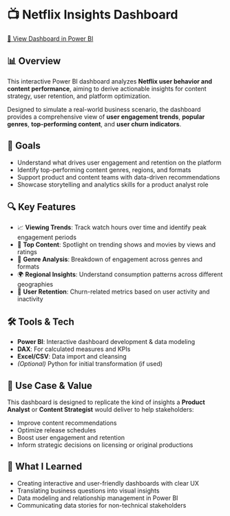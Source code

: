 # 📺 Netflix Insights Dashboard

[🔗 View Dashboard in Power BI](https://app.powerbi.com/links/MfPnMCdhjX?ctid=d1f14348-f1b5-4a09-ac99-7ebf213cbc81&pbi_source=linkShare)

## 📊 Overview

This interactive Power BI dashboard analyzes **Netflix user behavior and content performance**, aiming to derive actionable insights for content strategy, user retention, and platform optimization.

Designed to simulate a real-world business scenario, the dashboard provides a comprehensive view of **user engagement trends**, **popular genres**, **top-performing content**, and **user churn indicators**.

## 🎯 Goals

- Understand what drives user engagement and retention on the platform
- Identify top-performing content genres, regions, and formats
- Support product and content teams with data-driven recommendations
- Showcase storytelling and analytics skills for a product analyst role

## 🔍 Key Features

- 📈 **Viewing Trends**: Track watch hours over time and identify peak engagement periods
- 🍿 **Top Content**: Spotlight on trending shows and movies by views and ratings
- 🧠 **Genre Analysis**: Breakdown of engagement across genres and formats
- 🌍 **Regional Insights**: Understand consumption patterns across different geographies
- 🔄 **User Retention**: Churn-related metrics based on user activity and inactivity

## 🛠 Tools & Tech

- **Power BI**: Interactive dashboard development & data modeling
- **DAX**: For calculated measures and KPIs
- **Excel/CSV**: Data import and cleansing
- *(Optional)* Python for initial transformation (if used)

## 📌 Use Case & Value

This dashboard is designed to replicate the kind of insights a **Product Analyst** or **Content Strategist** would deliver to help stakeholders:

- Improve content recommendations
- Optimize release schedules
- Boost user engagement and retention
- Inform strategic decisions on licensing or original productions

## 🧠 What I Learned

- Creating interactive and user-friendly dashboards with clear UX
- Translating business questions into visual insights
- Data modeling and relationship management in Power BI
- Communicating data stories for non-technical stakeholders
